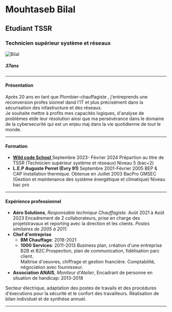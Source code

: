 #  Mouhtaseb Bilal 

## Etudiant TSSR
### Technicien supérieur système et réseaux  
![Bilal](https://github.com/Bilal-Aldimashq/cv-md/blob/main/Photo%20cv.png)
##### _37ans_    
___   

 
  


#### **Présentation**  
Après 20 ans en tant que Plombier-chauffagiste , j'entreprends une reconversion profes  sionnel dand l'IT et plus précisément dans la sécurisation des infastructure et des réseaux.  
Je souhaite mettre à profits mes capacités logiques,  d'analyse de problèmes etde leur  résolution
ainsi que ma persévérance  dans le domaine de la cybersecurité qui est un enjeu maj     dans la vie quotidienne de tout le monde.
___
#### **Formation**  
* [**Wild code School**     ](www.wildcodeschool.com)
Septembre 2023- Février 2024
Prépartion au titre de TSSR (Technicien supérieur système et réseaux) Niveau 5 (bac+2)  
* **L.E.P Auguste Perret (Evry 91)**
Septembre 2001-Février 2005
BEP & CAP Installation thermique. Obtenue en Juillet 2003
BacPro GMSEC (Gestion et maintenance des système énergétique et climatique) Niveau bac pro  

___
#### **Expérience professionnel**
* **Aéro Solutions**, _Responsable technique Chauffagiste_. Août 2021 à Août 2023
Encadrement de 2 collaborateurs, prise en charge des projetstravaux et reporting avec la direction et les clients.  _Postes similaires de 2005 à 2011._  
* **Chef d'entreprise**
  * **BM Chauffage**: 2018-2021
  * **1000 Services**: 2011-2013
Business plan, création d'une entreprise B2B et B2C.Prospection, plan de communication, fidélisation parc client.  
Maîtrise d'oeuvres, chiffrage et gestion fnancière. 
Comptabilité, négociation avec fournisseur.  
* **Association ANAIS**, _Moniteur d'Atelier_, Encadrant de personne en situation de handicap: 2013-2018  

Secteur électrique, adaptation des postes de travails et des procédures d'éxecutions pour la sécurité et le confort des travailleurs. Réalisation de bilan individuel et de synthèse annuel.  
____


